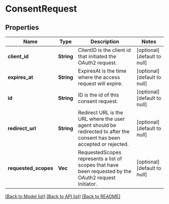 # ConsentRequest

## Properties
Name | Type | Description | Notes
------------ | ------------- | ------------- | -------------
**client_id** | **String** | ClientID is the client id that initiated the OAuth2 request. | [optional] [default to null]
**expires_at** | **String** | ExpiresAt is the time where the access request will expire. | [optional] [default to null]
**id** | **String** | ID is the id of this consent request. | [optional] [default to null]
**redirect_url** | **String** | Redirect URL is the URL where the user agent should be redirected to after the consent has been accepted or rejected. | [optional] [default to null]
**requested_scopes** | **Vec<String>** | RequestedScopes represents a list of scopes that have been requested by the OAuth2 request initiator. | [optional] [default to null]

[[Back to Model list]](../README.md#documentation-for-models) [[Back to API list]](../README.md#documentation-for-api-endpoints) [[Back to README]](../README.md)


